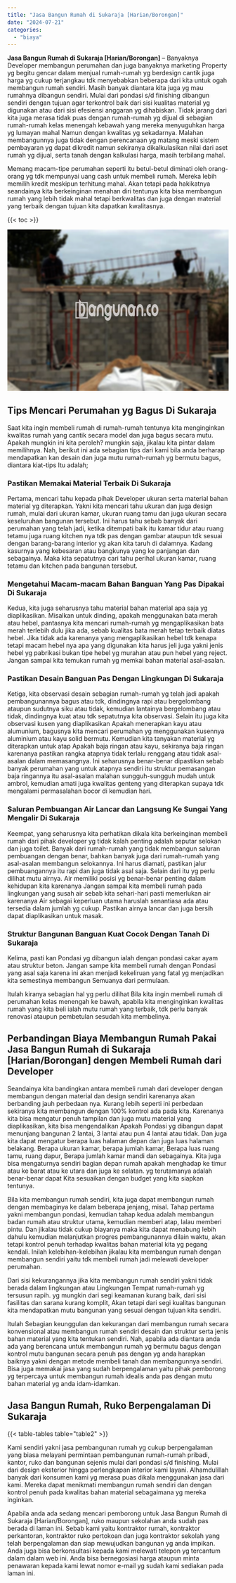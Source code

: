 ```yaml
---
title: "Jasa Bangun Rumah di Sukaraja [Harian/Borongan]"
date: "2024-07-21"
categories: 
  - "biaya"
---
```


**Jasa Bangun Rumah di Sukaraja \[Harian/Borongan\]** – Banyaknya Developer membangun perumahan dan juga banyaknya marketing Property yg begitu gencar dalam menjual rumah-rumah yg berdesign cantik juga harga yg cukup terjangkau tdk menyebabkan beberapa dari kita untuk ogah membangun rumah sendiri. Masih banyak diantara kita juga yg mau rumahnya dibangun sendiri. Mulai dari pondasi s/d finishing dibangun sendiri dengan tujuan agar terkontrol baik dari sisi kualitas material yg digunakan atau dari sisi efesiensi anggaran yg dihabiskan. Tidak jarang dari kita juga merasa tidak puas dengan rumah-rumah yg dijual di sebagian rumah-rumah kelas menengah kebawah yang mereka menyuguhkan harga yg lumayan mahal Namun dengan kwalitas yg sekadarnya. Malahan membangunnya juga tidak dengan perencanaan yg matang meski sistem pembayaran yg dapat dikredit namun sekiranya dikalkulasikan nilai dari aset rumah yg dijual, serta tanah dengan kalkulasi harga, masih terbilang mahal.

Memang macam-tipe perumahan seperti itu betul-betul diminati oleh orang-orang yg tdk mempunyai uang cash untuk membeli rumah. Mereka lebih memilih kredit meskipun terhitung mahal. Akan tetapi pada hakikatnya seandainya kita berkeinginan menahan diri tentunya kita bisa membangun rumah yang lebih tidak mahal tetapi berkwalitas dan juga dengan material yang terbaik dengan tujuan kita dapatkan kwalitasnya.

{{< toc >}}

![Jasa Bangun Rumah di Sukaraja [Harian/Borongan]](/images/borong-bangunan-14.png)

## Tips Mencari Perumahan yg Bagus Di Sukaraja

Saat kita ingin membeli rumah di rumah-rumah tentunya kita menginginkan kwalitas rumah yang cantik secara model dan juga bagus secara mutu. Apakah mungkin ini kita peroleh? mungkin saja, jikalau kita pintar dalam memilihnya. Nah, berikut ini ada sebagian tips dari kami bila anda berharap mendapatkan kan desain dan juga mutu rumah-rumah yg bermutu bagus, diantara kiat-tips Itu adalah;

### Pastikan Memakai Material Terbaik Di Sukaraja

Pertama, mencari tahu kepada pihak Developer ukuran serta material bahan material yg diterapkan. Yakni kita mencari tahu ukuran dan juga design rumah, mulai dari ukuran kamar, ukuran ruang tamu dan juga ukuran secara keseluruhan bangunan tersebut. Ini harus tahu sebab banyak dari perumahan yang telah jadi, ketika ditempati baik itu kamar tidur atau ruang tetamu juga ruang kitchen nya tdk pas dengan gambar ataupun tdk sesuai dengan barang-barang interior yg akan kita taruh di dalamnya. Kadang kasurnya yang kebesaran atau bangkunya yang ke panjangan dan sebagainya. Maka kita sepatutnya cari tahu perihal ukuran kamar, ruang tetamu dan kitchen pada bangunan tersebut.

### Mengetahui Macam-macam Bahan Banguan Yang Pas Dipakai Di Sukaraja

Kedua, kita juga seharusnya tahu material bahan material apa saja yg diaplikasikan. Misalkan untuk dinding, apakah menggunakan bata merah atau hebel, pantasnya kita mencari rumah-rumah yg mengaplikasikan bata merah terlebih dulu jika ada, sebab kualitas bata merah tetap terbaik diatas hebel. Jika tidak ada karenanya yang mengaplikasikan hebel tdk kenapa tetapi macam hebel nya apa yang digunakan kita harus jeli juga yakni jenis hebel yg pabrikasi bukan tipe hebel yg murahan atau pun hebel yang reject. Jangan sampai kita temukan rumah yg memkai bahan material asal-asalan.

### Pastikan Desain Banguan Pas Dengan Lingkungan Di Sukaraja

Ketiga, kita observasi desain sebagian rumah-rumah yg telah jadi apakah pembangunannya bagus atau tdk, dindingnya rapi atau bergelombang ataupun sudutnya siku atau tidak, kemudian lantainya bergelombang atau tidak, dindingnya kuat atau tdk sepatutnya kita observasi. Selain itu juga kita observasi kusen yang diaplikasikan Apakah menerapkan kayu atau alumunium, bagusnya kita mencari perumahan yg menggunakan kusennya aluminium atau kayu solid bermutu. Kemudian kita tanyakan material yg diterapkan untuk atap Apakah baja ringan atau kayu, sekiranya baja ringan karenanya pastikan rangka atapnya tidak terlalu renggang atau tidak asal-asalan dalam memasangnya. Ini seharusnya benar-benar dipastikan sebab banyak perumahan yang untuk atapnya sendiri itu struktur pemasangan baja ringannya itu asal-asalan malahan sungguh-sungguh mudah untuk ambrol, kemudian amati juga kwalitas genteng yang diterapkan supaya tdk mengalami permasalahan bocor di kemudian hari.

### Saluran Pembuangan Air Lancar dan Langsung Ke Sungai Yang Mengalir Di Sukaraja

Keempat, yang seharusnya kita perhatikan dikala kita berkeinginan membeli rumah dari pihak developer yg tidak kalah penting adalah seputar selokan dan juga toilet. Banyak dari rumah-rumah yang tidak membangun saluran pembuangan dengan benar, bahkan banyak juga dari rumah-rumah yang asal-asalan membangun selokannya. Ini harus diamati, pastikan jalur pembuangannya itu rapi dan juga tidak asal saja. Selain dari itu yg perlu dilihat mutu airnya. Air memiliki posisi yg benar-benar penting dalam kehidupan kita karenanya Jangan sampai kita membeli rumah pada lingkungan yang susah air sebab kita sehari-hari pasti memerlukan air karenanya Air sebagai keperluan utama haruslah senantiasa ada atau tersedia dalam jumlah yg cukup. Pastikan airnya lancar dan juga bersih dapat diaplikasikan untuk masak.

### Struktur Bangunan Banguan Kuat Cocok Dengan Tanah Di Sukaraja

Kelima, pasti kan Pondasi yg dibangun ialah dengan pondasi cakar ayam atau struktur beton. Jangan sampe kita membeli rumah dengan Pondasi yang asal saja karena ini akan menjadi kekeliruan yang fatal yg menjadikan kita semestinya membangun Semuanya dari permulaan.

Itulah kiranya sebagian hal yg perlu dilihat Bila kita ingin membeli rumah di perumahan kelas menengah ke bawah, apabila kita menginginkan kwalitas rumah yang kita beli ialah mutu rumah yang terbaik, tdk perlu banyak renovasi ataupun pembetulan sesudah kita membelinya.

## Perbandingan Biaya Membangun Rumah Pakai Jasa Bangun Rumah di Sukaraja \[Harian/Borongan\] dengen Membeli Rumah dari Developer

Seandainya kita bandingkan antara membeli rumah dari developer dengan membangun dengan material dan design sendiri karenanya akan berbanding jauh perbedaan nya. Kurang lebih seperti ini perbedaan sekiranya kita membangun dengan 100% kontrol ada pada kita. Karenanya kita bisa mengatur penuh tampilan dan juga mutu material yang diaplikasikan, kita bisa mengendalikan Apakah Pondasi yg dibangun dapat menunjang bangunan 2 lantai, 3 lantai atau pun 4 lantai atau tidak. Dan juga kita dapat mengatur berapa luas halaman depan dan juga luas halaman belakang. Berapa ukuran kamar, berapa jumlah kamar, Berapa luas ruang tamu, ruang dapur, Berapa jumlah kamar mandi dan sebagainya. Kita juga bisa mengaturnya sendiri bagian depan rumah apakah menghadap ke timur atau ke barat atau ke utara dan juga ke selatan. yg terutamanya adalah benar-benar dapat Kita sesuaikan dengan budget yang kita siapkan tentunya.

Bila kita membangun rumah sendiri, kita juga dapat membangun rumah dengan membaginya ke dalam beberapa jenjang, misal. Tahap pertama yakni membangun pondasi, kemudian tahap kedua adalah membangun badan rumah atau struktur utama, kemudian memberi atap, lalau memberi pintu. Dan jikalau tidak cukup biayanya maka kita dapat menabung lebih dahulu kemudian melanjutkan progres pembangunannya dilain waktu, akan tetapi kontrol penuh terhadap kwalitas bahan material kita yg pegang kendali. Inilah kelebihan-kelebihan jikalau kita membangun rumah dengan membangun sendiri yaitu tdk membeli rumah jadi melewati developer perumahan.

Dari sisi kekurangannya jika kita membangun rumah sendiri yakni tidak berada dalam lingkungan atau Lingkungan Tempat rumah-rumah yg tersusun rapih. yg mungkin dari segi keamanan kurang baik, dari sisi fasilitas dan sarana kurang komplit, Akan tetapi dari segi kualitas bangunan kita mendapatkan mutu bangunan yang sesuai dengan tujuan kita sendiri.

Itulah Sebagian keunggulan dan kekurangan dari membangun rumah secara konvensional atau membangun rumah sendiri desain dan struktur serta jenis bahan material yang kita tentukan sendiri. Nah, apabila ada diantara anda ada yang berencana untuk membangun rumah yg bermutu bagus dengan kontrol mutu bangunan secara penuh pas dengan yg anda harapkan baiknya yakni dengan metode membeli tanah dan membangunnya sendiri. Bisa juga memakai jasa yang sudah berpengalaman yaitu pihak pemborong yg terpercaya untuk membangun rumah idealis anda pas dengan mutu bahan material yg anda idam-idamkan.

## Jasa Bangun Rumah, Ruko Berpengalaman Di Sukaraja

{{< table-tables table="table2" >}}

Kami sendiri yakni jasa pembangunan rumah yg cukup berpengalaman yang biasa melayani permintaan pembangunan rumah-rumah pribadi, kantor, ruko dan bangunan sejenis mulai dari pondasi s/d finishing. Mulai dari design eksterior hingga perlengkapan interior kami layani. Alhamdulillah banyak dari konsumen kami yg merasa puas dikala menggunakan jasa dari kami. Mereka dapat menikmati membangun rumah sendiri dan dengan kontrol penuh pada kwalitas bahan material sebagaimana yg mereka inginkan.

Apabila anda ada sedang mencari pemborong untuk Jasa Bangun Rumah di Sukaraja \[Harian/Borongan\], ruko maupun sekolahan anda sudah pas berada di laman ini. Sebab kami yaitu kontraktor rumah, kontraktor perkantoran, kontraktor ruko pertokoan dan juga kontraktor sekolah yang telah berpengalaman dan siap mewujudkan bangunan yg anda impikan. Anda juga bisa berkonsultasi kepada kami melewati telepon yg tercantum dalam dalam web ini. Anda bisa bernegosiasi harga ataupun minta penawaran kepada kami lewat nomor e-mail yg sudah kami sediakan pada laman ini.
